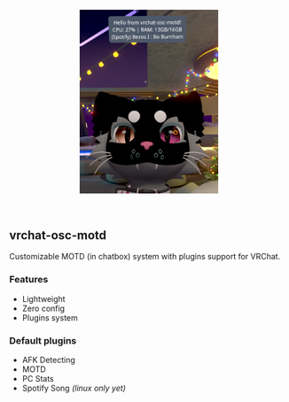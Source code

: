 <p align="center">
  <img width=250 src="https://github.com/kotleni/vrchat-osc-motd/blob/dev/example.png?raw=true"/>
</p><br>

## vrchat-osc-motd
Customizable MOTD (in chatbox) system with plugins support for VRChat.

### Features
- Lightweight
- Zero config
- Plugins system

### Default plugins
- AFK Detecting
- MOTD
- PC Stats
- Spotify Song <i>(linux only yet)</i>
